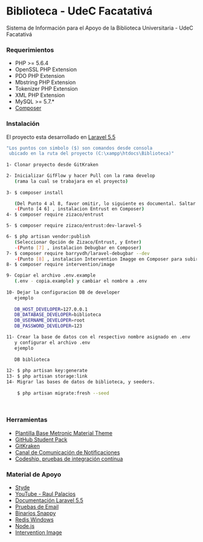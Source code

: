 
# Biblioteca - UdeC Facatativá

Sistema de Información para el Apoyo de la Biblioteca Universitaria - UdeC Facatativá

### Requerimientos

* PHP >= 5.6.4
* OpenSSL PHP Extension
* PDO PHP Extension
* Mbstring PHP Extension
* Tokenizer PHP Extension
* XML PHP Extension
* MySQL >= 5.7.*
* <a href="https://getcomposer.org/">Composer</a>

### Instalación

El proyecto esta desarrollado en [Laravel 5.5](https://laravel.com/docs/5.5/)

```sh
"Los puntos con simbolo ($) son comandos desde consola
 ubicado en la ruta del proyecto (C:\xampp\htdocs\Biblioteca)"
 
1- Clonar proyecto desde GitKraken

2- Inicializar GifFlow y hacer Pull con la rama develop
   (rama la cual se trabajara en el proyecto)
   
3- $ composer install  

   (Del Punto 4 al 8, favor omitir, lo siguiente es documental. Saltar al Punto 9)
   -(Punto [4 6] , instalacion Entrust en Composer)
4- $ composer require zizaco/entrust

5- $ composer require zizaco/entrust:dev-laravel-5

6- $ php artisan vendor:publish
   (Seleccionar Opción de Zizaco/Entrust, y Enter)
   -(Punto [7] , instalacion Debugbar en Composer)
7- $ composer require barryvdh/laravel-debugbar --dev
   -(Punto [8] , instalacion Intervention Imagge en Composer para subir Foto a prpyecto)
8- $ composer require intervention/image

9- Copiar el archivo .env.example 
   (.env - copia.example) y cambiar el nombre a .env 
   
10- Dejar la configuracion DB de developer
   ejemplo
   
   DB_HOST_DEVELOPER=127.0.0.1
   DB_DATABASE_DEVELOPER=biblioteca
   DB_USERNAME_DEVELOPER=root
   DB_PASSWORD_DEVELOPER=123

11- Crear la base de datos con el respectivo nombre asignado en .env	
   y configurar el archivo .env 
   ejemplo
   
   DB biblioteca
   
12- $ php artisan key:generate
13- $ php artisan storage:link
14- Migrar las bases de datos de biblioteca, y seeders.
   
    $ php artisan migrate:fresh --seed
    
 
```

### Herramientas

* <a href="https://github.com/siaaf-udec/dashboard-template">Plantilla Base Metronic Material Theme</a>
* <a href="https://education.github.com/pack">GitHub Student Pack</a>
* <a href="https://www.gitkraken.com/">GitKraken</a>
* <a href="https://siaaf-cit.slack.com/">Canal de Comunicación de Notificaciones</a>
* <a href="http://codeship.com/">Codeship, pruebas de integración contínua</a>



### Material de Apoyo

* <a href="https://styde.net/">Styde</a>
* <a href="https://www.youtube.com/channel/UC07xim4Gg8kOk3uZwMrGNeQ/playlists">YouTube - Raul Palacios</a>
* <a href="https://laravel.com/docs/5.5">Documentación Laravel 5.5</a>
* <a href="https://mailtrap.io/">Pruebas de Email</a>
* <a href="https://wkhtmltopdf.org/downloads.html">Binarios Snappy</a>
* <a href="https://github.com/MicrosoftArchive/redis/releases">Redis Windows</a>
* <a href="https://nodejs.org/en/">Node.js</a>
* <a href="https://jesuschicano.es/como-subir-imagenes-en-laravel/">Intervention Image</a>
